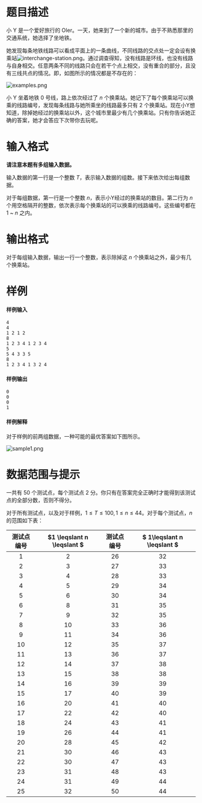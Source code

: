 
# 题目描述

小 Y 是一个爱好旅行的 OIer。一天，她来到了一个新的城市。由于不熟悉那里的交通系统，她选择了坐地铁。

她发现每条地铁线路可以看成平面上的一条曲线，不同线路的交点处一定会设有换乘站![interchange-station.png](/source/loj/2323/img/aHR0cHM6Ly9pLmxvbGkubmV0LzIwMTcvMTIvMTAvNWEyYzk0Y2U4NTQ2NS5wbmc=.png)。通过调查得知，没有线路是环线，也没有线路与自身相交。任意两条不同的线路只会在若干个点上相交，没有重合的部分，且没有三线共点的情况。即，如图所示的情况都是不存在的：

![examples.png](/source/loj/2323/img/aHR0cHM6Ly9pLmxvbGkubmV0LzIwMTcvMTIvMTAvNWEyYzk0ZDRiNTZhZC5wbmc=.png)

小 Y 坐着地铁 $0$ 号线，路上依次经过了 $n$ 个换乘站。她记下了每个换乘站可以换乘的线路编号，发现每条线路与她所乘坐的线路最多只有 $2$ 个换乘站。现在小Y想知道，除掉她经过的换乘站以外，这个城市里最少有几个换乘站。只有你告诉她正确的答案，她才会答应下次带你去玩呢。


# 输入格式

**请注意本题有多组输入数据。**

输入数据的第一行是一个整数 $T$，表示输入数据的组数。接下来依次给出每组数据。

对于每组数据，第一行是一个整数 $n$，表示小Y经过的换乘站的数目。第二行为 $n$ 个用空格隔开的整数，依次表示每个换乘站的可以换乘的线路编号。这些编号都在 $1$ ~ $n$ 之内。

# 输出格式

对于每组输入数据，输出一行一个整数，表示除掉这 $n$ 个换乘站之外，最少有几个换乘站。

# 样例

#### 样例输入
```plain
4
4
1 2 1 2
8
1 2 3 4 1 2 3 4
5
5 4 3 3 5
8
1 2 3 4 1 3 2 4
```

#### 样例输出
```plain
0
0
0
1
```

#### 样例解释
对于样例的前两组数据，一种可能的最优答案如下图所示。

![sample1.png](/source/loj/2323/img/aHR0cHM6Ly9pLmxvbGkubmV0LzIwMTcvMTIvMTAvNWEyYzk0ZDRiNWM4Ny5wbmc=.png)

# 数据范围与提示

一共有 50 个测试点，每个测试点 2 分。你只有在答案完全正确时才能得到该测试点的全部分数，否则不得分。

对于所有测试点，以及对于样例，$1 \leqslant T \leqslant 100, 1 \leqslant n \leqslant 44$。对于每个测试点，$n$ 的范围如下表：

<!-- BEGIN: Migrated markdown table -->

| 测试点编号 | $1 \leqslant n \leqslant $ | 测试点编号 | $ 1\leqslant n \leqslant $ |
|:-:|:-:|:-:|:-:|
| 1 | 2 | 26 | 32 |
| 2 | 3 | 27 | 33 |
| 3 | 4 | 28 | 33 |
| 4 | 5 | 29 | 34 |
| 5 | 6 | 30 | 34 |
| 6 | 8 | 31 | 35 |
| 7 | 9 | 32 | 35 |
| 8 | 10 | 33 | 36 |
| 9 | 11 | 34 | 36 |
| 10 | 12 | 35 | 37 |
| 11 | 13 | 36 | 37 |
| 12 | 14 | 37 | 38 |
| 13 | 15 | 38 | 38 |
| 14 | 16 | 39 | 39 |
| 15 | 17 | 40 | 39 |
| 16 | 20 | 41 | 40 |
| 17 | 22 | 42 | 40 |
| 18 | 24 | 43 | 41 |
| 19 | 26 | 44 | 41 |
| 20 | 28 | 45 | 42 |
| 21 | 30 | 46 | 43 |
| 22 | 30 | 47 | 43 |
| 23 | 31 | 48 | 43 |
| 24 | 31 | 49 | 44 |
| 25 | 32 | 50 | 44 |

<!-- Migrated from original HTML table:
<table><thead>
<tr>
<th style='text-align:center'>测试点编号</th><th style='text-align:center'>$1 \leqslant n \leqslant $ </th><th style='text-align:center'>测试点编号</th><th style='text-align:center'>$ 1\leqslant n \leqslant $ </th></tr>
</thead><tbody>
<tr>
<td style='text-align:center'>1</td><td style='text-align:center'>2</td><td style='text-align:center'>26</td><td style='text-align:center'>32</td></tr>
<tr>
<td style='text-align:center'>2</td><td style='text-align:center'>3</td><td style='text-align:center'>27</td><td style='text-align:center'>33</td></tr>
<tr>
<td style='text-align:center'>3</td><td style='text-align:center'>4</td><td style='text-align:center'>28</td><td style='text-align:center'>33</td></tr>
<tr>
<td style='text-align:center'>4</td><td style='text-align:center'>5</td><td style='text-align:center'>29</td><td style='text-align:center'>34</td></tr>
<tr>
<td style='text-align:center'>5</td><td style='text-align:center'>6</td><td style='text-align:center'>30</td><td style='text-align:center'>34</td></tr>
<tr>
<td style='text-align:center'>6</td><td style='text-align:center'>8</td><td style='text-align:center'>31</td><td style='text-align:center'>35</td></tr>
<tr>
<td style='text-align:center'>7</td><td style='text-align:center'>9</td><td style='text-align:center'>32</td><td style='text-align:center'>35</td></tr>
<tr>
<td style='text-align:center'>8</td><td style='text-align:center'>10</td><td style='text-align:center'>33</td><td style='text-align:center'>36</td></tr>
<tr>
<td style='text-align:center'>9</td><td style='text-align:center'>11</td><td style='text-align:center'>34</td><td style='text-align:center'>36</td></tr>
<tr>
<td style='text-align:center'>10</td><td style='text-align:center'>12</td><td style='text-align:center'>35</td><td style='text-align:center'>37</td></tr>
<tr>
<td style='text-align:center'>11</td><td style='text-align:center'>13</td><td style='text-align:center'>36</td><td style='text-align:center'>37</td></tr>
<tr>
<td style='text-align:center'>12</td><td style='text-align:center'>14</td><td style='text-align:center'>37</td><td style='text-align:center'>38</td></tr>
<tr>
<td style='text-align:center'>13</td><td style='text-align:center'>15</td><td style='text-align:center'>38</td><td style='text-align:center'>38</td></tr>
<tr>
<td style='text-align:center'>14</td><td style='text-align:center'>16</td><td style='text-align:center'>39</td><td style='text-align:center'>39</td></tr>
<tr>
<td style='text-align:center'>15</td><td style='text-align:center'>17</td><td style='text-align:center'>40</td><td style='text-align:center'>39</td></tr>
<tr>
<td style='text-align:center'>16</td><td style='text-align:center'>20</td><td style='text-align:center'>41</td><td style='text-align:center'>40</td></tr>
<tr>
<td style='text-align:center'>17</td><td style='text-align:center'>22</td><td style='text-align:center'>42</td><td style='text-align:center'>40</td></tr>
<tr>
<td style='text-align:center'>18</td><td style='text-align:center'>24</td><td style='text-align:center'>43</td><td style='text-align:center'>41</td></tr>
<tr>
<td style='text-align:center'>19</td><td style='text-align:center'>26</td><td style='text-align:center'>44</td><td style='text-align:center'>41</td></tr>
<tr>
<td style='text-align:center'>20</td><td style='text-align:center'>28</td><td style='text-align:center'>45</td><td style='text-align:center'>42</td></tr>
<tr>
<td style='text-align:center'>21</td><td style='text-align:center'>30</td><td style='text-align:center'>46</td><td style='text-align:center'>43</td></tr>
<tr>
<td style='text-align:center'>22</td><td style='text-align:center'>30</td><td style='text-align:center'>47</td><td style='text-align:center'>43</td></tr>
<tr>
<td style='text-align:center'>23</td><td style='text-align:center'>31</td><td style='text-align:center'>48</td><td style='text-align:center'>43</td></tr>
<tr>
<td style='text-align:center'>24</td><td style='text-align:center'>31</td><td style='text-align:center'>49</td><td style='text-align:center'>44</td></tr>
<tr>
<td style='text-align:center'>25</td><td style='text-align:center'>32</td><td style='text-align:center'>50</td><td style='text-align:center'>44</td></tr>
</tbody></table>
-->

<!-- END: Migrated markdown table -->



